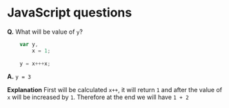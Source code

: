 # JavaScript questions

**Q.** What will be value of `y`?

```javascript
    var y,
        x = 1;
        
    y = x+++x;
```

**A.** `y = 3`

**Explanation** First will be calculated `x++`, it will return `1` and after the value of `x` will be increased by `1`.
Therefore at the end we will have `1 + 2`

